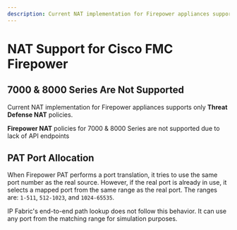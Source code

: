 ```yaml
---
description: Current NAT implementation for Firepower appliances supports only Threat Defense NAT policies. 
---
```


# NAT Support for Cisco FMC Firepower

## 7000 & 8000 Series Are Not Supported

Current NAT implementation for Firepower appliances supports only **Threat Defense NAT** policies.

**Firepower NAT** policies for 7000 & 8000 Series are not supported due to lack of API endpoints

## PAT Port Allocation

When Firepower PAT performs a port translation, it tries to use the same port number as the real source. However, if the real port is already in use, it selects a mapped port from the same range as the real port. The ranges are: `1-511`, `512-1023`, and `1024-65535`.

IP Fabric's end-to-end path lookup does not follow this behavior. It can use any port from the matching range for simulation purposes.
